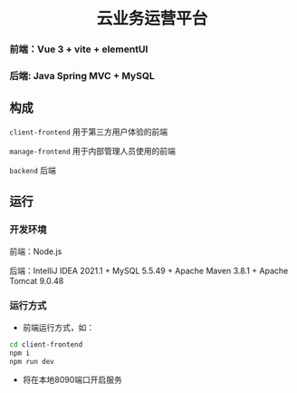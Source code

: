 <div align="center">

#  云业务运营平台

</div>

### 前端：Vue 3 + vite + elementUI

### 后端: Java Spring MVC + MySQL

## 构成

`client-frontend` 用于第三方用户体验的前端

`manage-frontend` 用于内部管理人员使用的前端

`backend` 后端

## 运行

###  开发环境

前端：Node.js

后端：IntelliJ IDEA 2021.1 + MySQL 5.5.49 + Apache Maven 3.8.1 + Apache Tomcat 9.0.48

###  运行方式

- 前端运行方式，如：

```bash
cd client-frontend
npm i
npm run dev
```

- 将在本地8090端口开启服务



